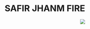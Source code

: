  
 
  


 

<h1>SAFIR JHANM FIRE</h1>


 
 
 
    
       



 <div align="center">
    <img src="https://skillicons.dev/icons?i=,vscode,github" />
   
</div>


 

 



